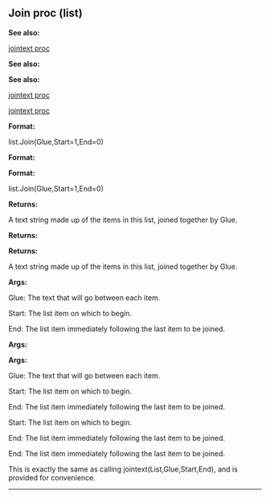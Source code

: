 

 Join proc (list)
------------------




**See also:** 


[jointext proc](#/proc/jointext) 



**See also:** 

**See also:**

[jointext proc](#/proc/jointext) 

[jointext proc](#/proc/jointext)


**Format:** 


 list.Join(Glue,Start=1,End=0)
 


**Format:** 

**Format:**

 list.Join(Glue,Start=1,End=0)



**Returns:** 


 A text string made up of the items in this list, joined together by Glue.
 


**Returns:** 

**Returns:**

 A text string made up of the items in this list, joined together by Glue.



**Args:** 


 Glue: The text that will go between each item.
 
 Start: The list item on which to begin.
 
 End: The list item immediately following the last item to be joined.
 




**Args:** 

**Args:**

 Glue: The text that will go between each item.
 
 Start: The list item on which to begin.
 
 End: The list item immediately following the last item to be joined.
 



 Start: The list item on which to begin.
 
 End: The list item immediately following the last item to be joined.
 


 End: The list item immediately following the last item to be joined.


 This is exactly the same as calling jointext(List,Glue,Start,End), and
is provided for convenience.





---


